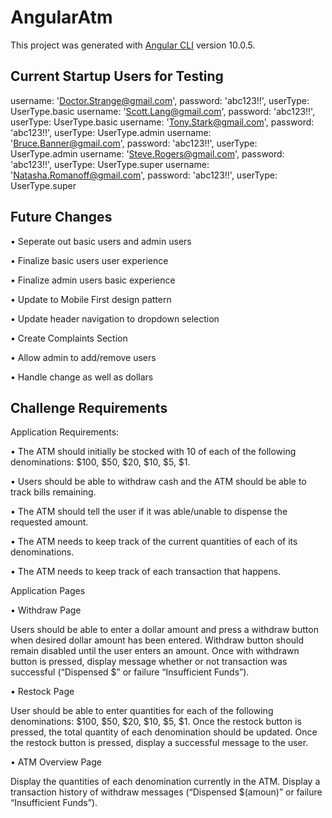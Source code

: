 # AngularAtm

This project was generated with [Angular CLI](https://github.com/angular/angular-cli) version 10.0.5.

## Current Startup Users for Testing

username: 'Doctor.Strange@gmail.com', password: 'abc123!!', userType: UserType.basic
username: 'Scott.Lang@gmail.com', password: 'abc123!!', userType: UserType.basic
username: 'Tony.Stark@gmail.com', password: 'abc123!!', userType: UserType.admin
username: 'Bruce.Banner@gmail.com', password: 'abc123!!', userType: UserType.admin
username: 'Steve.Rogers@gmail.com', password: 'abc123!!', userType: UserType.super
username: 'Natasha.Romanoff@gmail.com', password: 'abc123!!', userType: UserType.super

## Future Changes

• Seperate out basic users and admin users

• Finalize basic users user experience

• Finalize admin users basic experience

• Update to Mobile First design pattern

• Update header navigation to dropdown selection

• Create Complaints Section

• Allow admin to add/remove users

• Handle change as well as dollars

## Challenge Requirements

Application Requirements:

• The ATM should initially be stocked with 10 of each of the following denominations: $100, $50, $20, $10, $5, $1.

• Users should be able to withdraw cash and the ATM should be able to track bills remaining.

• The ATM should tell the user if it was able/unable to dispense the requested amount.

• The ATM needs to keep track of the current quantities of each of its denominations.

• The ATM needs to keep track of each transaction that happens.

Application Pages

• Withdraw Page

Users should be able to enter a dollar amount and press a withdraw button when desired dollar amount has been entered.
Withdraw button should remain disabled until the user enters an amount.
Once with withdrawn button is pressed, display message whether or not transaction was successful (“Dispensed $<amount>” or failure “Insufficient Funds”).

• Restock Page

User should be able to enter quantities for each of the following denominations: $100, $50, $20, $10, $5, $1.
Once the restock button is pressed, the total quantity of each denomination should be updated.
Once the restock button is pressed, display a successful message to the user.

• ATM Overview Page

Display the quantities of each denomination currently in the ATM.
Display a transaction history of withdraw messages (“Dispensed $(amoun)” or failure “Insufficient Funds”).
